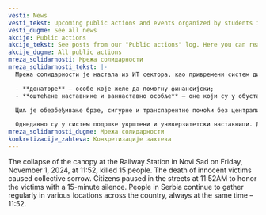 ```yaml
---
vesti: News
vesti_tekst: Upcoming public actions and events organized by students in the blockades of higher education institutions in Belgrade. See the announcements of actions that await us in the coming period, find out more about the plan of activities, see the map or follow how the event is developing live.
vesti_dugme: See all news
akcije: Public actions
akcije_tekst: See posts from our "Public actions" log. Here you can read more detailed stories written by our colleagues during or after events that have already taken place.
akcije_dugme: All public actions
mreza_solidarnosti: Мрежа солидарности
mreza_solidarnosti_tekst: |-
  Мрежа солидарности је настала из ИТ сектора, као привремени систем директне финансијске подршке који повезује:

  - **донаторе** — особе које желе да помогну финансијски;  
  - **оштећене наставнике и ваннаставно особље** — оне који су у обустави рада и чија је плата умањена.

  Циљ је обезбеђивање брзе, сигурне и транспарентне помоћи без централизованог фонда и посредника — новац иде директно од донатора ка наставнику, по моделу директних донација од особе до особе, без посредника, уз међусобно поверење.

  Однедавно су у систем подршке уврштени и универзитетски наставници. До сада је кроз Мрежу солидарности повезано више од 3.500 просветних радника којима су надомештене ускраћене плате, уз донације које прелазе 120 милиона динара, али потребно је још много средстава.
mreza_solidarnosti_dugme: Мрежа солидарности
konkretizacije_zahteva: Конкретизације захтева
---
```

The collapse of the canopy at the Railway Station in Novi Sad on Friday, November 1, 2024, at 11:52, killed 15 people. The death of innocent victims caused collective sorrow. Citizens paused in the streets at 11:52AM to honor the victims with a 15-minute silence. People in Serbia continue to gather regularly in various locations across the country, always at the same time – 11:52.
